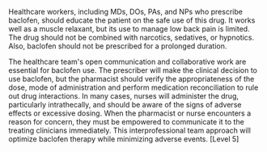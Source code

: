 Healthcare workers, including MDs, DOs, PAs, and NPs who prescribe baclofen, should educate the patient on the safe use of this drug. It works well as a muscle relaxant, but its use to manage low back pain is limited. The drug should not be combined with narcotics, sedatives, or hypnotics. Also, baclofen should not be prescribed for a prolonged duration.

The healthcare team's open communication and collaborative work are essential for baclofen use. The prescriber will make the clinical decision to use baclofen, but the pharmacist should verify the appropriateness of the dose, mode of administration and perform medication reconciliation to rule out drug interactions. In many cases, nurses will administer the drug, particularly intrathecally, and should be aware of the signs of adverse effects or excessive dosing. When the pharmacist or nurse encounters a reason for concern, they must be empowered to communicate it to the treating clinicians immediately. This interprofessional team approach will optimize baclofen therapy while minimizing adverse events. [Level 5]